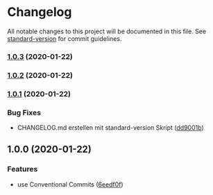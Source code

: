 # Changelog

All notable changes to this project will be documented in this file. See [standard-version](https://github.com/conventional-changelog/standard-version) for commit guidelines.

### [1.0.3](https://vcs.materna.de///compare/v1.0.2...v1.0.3) (2020-01-22)

### [1.0.2](https://vcs.materna.de///compare/v1.0.1...v1.0.2) (2020-01-22)

### [1.0.1](https://vcs.materna.de///compare/v1.0.0...v1.0.1) (2020-01-22)


### Bug Fixes

* CHANGELOG.md erstellen mit standard-version Skript ([dd9001b](https://vcs.materna.de///commit/dd9001bc9056f1fbad9f3cfea0c0ff713d0b577e))

## 1.0.0 (2020-01-22)


### Features

* use Conventional Commits ([6eedf0f](https://vcs.materna.de///commit/6eedf0fc03afac8044081465f38a68f6812c4aeb))
